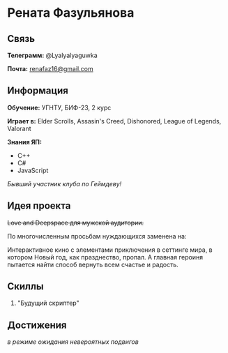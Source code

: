 # Рената Фазульянова

## Связь

**Телеграмм:** @Lyalyalyaguwka

**Почта:** renafaz16@gmail.com

## Информация

**Обучение:** УГНТУ, БИФ-23, 2 курс

**Играет в:** Elder Scrolls, Assasin's Creed, Dishonored, League of Legends, Valorant

**Знания ЯП:**

- C++
- C#
- JavaScript

*Бывший участник клуба по Геймдеву!*

## Идея проекта

<s>Love and Deepspace для мужской аудитории.</s>

По многочисленным просьбам нуждающихся заменена на:

Интерактивное кино с элементами приключения в сеттинге мира, в котором Новый год, как празднество, пропал. А главная героиня пытается найти способ вернуть всем счастье и радость.

## Скиллы

1. "Будущий скриптер"

## Достижения

*в режиме ожидания невероятных подвигов*